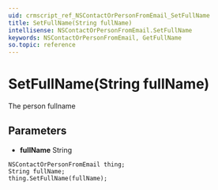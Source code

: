 ```yaml
---
uid: crmscript_ref_NSContactOrPersonFromEmail_SetFullName
title: SetFullName(String fullName)
intellisense: NSContactOrPersonFromEmail.SetFullName
keywords: NSContactOrPersonFromEmail, GetFullName
so.topic: reference
---
```


# SetFullName(String fullName)

The person fullname

## Parameters

* **fullName** String

```crmscript
NSContactOrPersonFromEmail thing;
String fullName;
thing.SetFullName(fullName);
```


